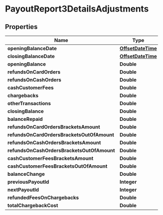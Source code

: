 
# PayoutReport3DetailsAdjustments

## Properties
Name | Type | Description | Notes
------------ | ------------- | ------------- | -------------
**openingBalanceDate** | [**OffsetDateTime**](OffsetDateTime.md) |  |  [optional]
**closingBalanceDate** | [**OffsetDateTime**](OffsetDateTime.md) |  |  [optional]
**openingBalance** | **Double** |  |  [optional]
**refundsOnCardOrders** | **Double** |  |  [optional]
**refundsOnCashOrders** | **Double** |  |  [optional]
**cashCustomerFees** | **Double** |  |  [optional]
**chargebacks** | **Double** |  |  [optional]
**otherTransactions** | **Double** |  |  [optional]
**closingBalance** | **Double** |  |  [optional]
**balanceRepaid** | **Double** |  |  [optional]
**refundsOnCardOrdersBracketsAmount** | **Double** |  |  [optional]
**refundsOnCardOrdersBracketsOutOfAmount** | **Double** |  |  [optional]
**refundsOnCashOrdersBracketsAmount** | **Double** |  |  [optional]
**refundsOnCashOrdersBracketsOutOfAmount** | **Double** |  |  [optional]
**cashCustomerFeesBracketsAmount** | **Double** |  |  [optional]
**cashCustomerFeesBracketsOutOfAmount** | **Double** |  |  [optional]
**balanceChange** | **Double** |  |  [optional]
**previousPayoutId** | **Integer** |  |  [optional]
**nextPayoutId** | **Integer** |  |  [optional]
**refundedFeesOnChargebacks** | **Double** |  |  [optional]
**totalChargebackCost** | **Double** |  |  [optional]



